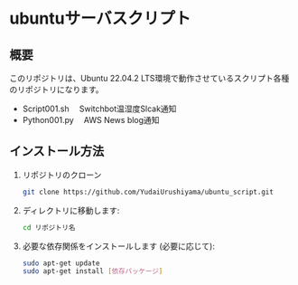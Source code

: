 # ubuntuサーバスクリプト

## 概要
このリポジトリは、Ubuntu 22.04.2 LTS環境で動作させているスクリプト各種のリポジトリになります。

- Script001.sh  　Switchbot温湿度Slcak通知
- Python001.py  　AWS News blog通知

## インストール方法
1. リポジトリのクローン
    ```sh
    git clone https://github.com/YudaiUrushiyama/ubuntu_script.git
    ```
2. ディレクトリに移動します:
    ```sh
    cd リポジトリ名
    ```
3. 必要な依存関係をインストールします (必要に応じて):
    ```sh
    sudo apt-get update
    sudo apt-get install [依存パッケージ]
    ```



